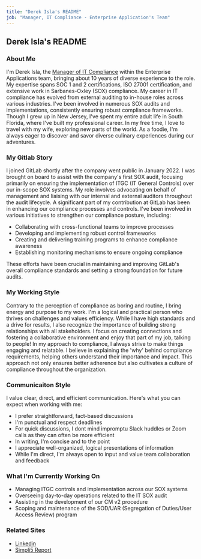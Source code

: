 ```yaml
---
title: "Derek Isla's README"
job: "Manager, IT Compliance - Enterprise Application's Team"
---
```


## Derek Isla's README

### About Me 

I'm Derek Isla, the [Manager of IT Compliance](https://handbook.gitlab.com/job-families/finance/it-compliance/#manager-it-compliance-requirements) within the Enterprise Applications team, bringing about 10 years of diverse experience to the role. My expertise spans SOC 1 and 2 certifications, ISO 27001 certification, and extensive work in Sarbanes-Oxley (SOX) compliance.  My career in IT compliance has evolved from external auditing to in-house roles across various industries. I've been involved in numerous SOX audits and implementations, consistently ensuring robust compliance frameworks.
Though I grew up in New Jersey, I've spent my entire adult life in South Florida, where I've built my professional career. In my free time,  I love to travel with my wife, exploring new parts of the world. As a foodie, I'm always eager to discover and savor diverse culinary experiences during our adventures.

### My Gitlab Story

I joined GitLab shortly after the company went public in January 2022. I was brought on board to assist with the company's first SOX audit, focusing primarily on ensuring the implementation of ITGC (IT General Controls) over our in-scope SOX systems. My role involves advocating on behalf of management and liaising with our internal and external auditors throughout the audit lifecycle.
A significant part of my contribution at GitLab has been in enhancing our compliance processes and controls. I've been involved in various initiatives to strengthen our compliance posture, including:

- Collaborating with cross-functional teams to improve processes
- Developing and implementing robust control frameworks
- Creating and delivering training programs to enhance compliance awareness
- Establishing monitoring mechanisms to ensure ongoing compliance

These efforts have been crucial in maintaining and improving GitLab's overall compliance standards and setting a strong foundation for future audits.

### My Working Style

Contrary to the perception of compliance as boring and routine, I bring energy and purpose to my work. I'm a logical and practical person who thrives on challenges and values efficiency. While I have high standards and a drive for results, I also recognize the importance of building strong relationships with all stakeholders. I focus on creating connections and fostering a collaborative environment and enjoy that part of my job, talking to people! In my approach to compliance, I always strive to make things engaging and relatable. I believe in explaining the 'why' behind compliance requirements, helping others understand their importance and impact. This approach not only ensures better adherence but also cultivates a culture of compliance throughout the organization. 

### Communicaiton Style

I value clear, direct, and efficient communication. Here's what you can expect when working with me:

- I prefer straightforward, fact-based discussions
- I'm punctual and respect deadlines
- For quick discussions, I dont mind impromptu Slack huddles or Zoom calls as they can often be more efficient
- In writing, I'm concise and to the point
- I appreciate well-organized, logical presentations of information
- While I'm direct, I'm always open to input and value team collaboration and feedback


### What I'm Currently Working On 

- Managing ITGC controls and implementation across our SOX systems
- Overseeing day-to-day operations related to the IT SOX audit
- Assisting in the development of our CM v2 procedure
- Scoping and maintenance of the SOD/UAR (Segregation of Duties/User Access Review) program


### Related Sites
- [Linkedin](https://www.linkedin.com/in/djisla/)
- [Simpli5 Report](https://drive.google.com/file/d/1uHk4QTC6LY36_sTxE9sGHluuPW3u4yQ0/view?usp=drive_link)



